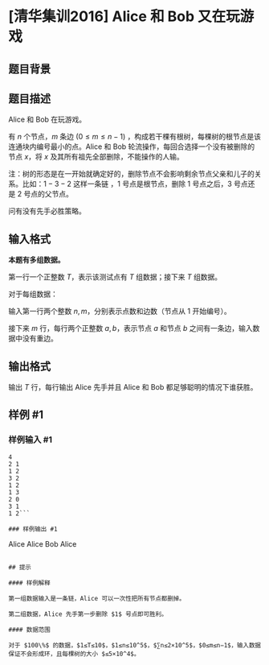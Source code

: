 # [清华集训2016] Alice 和 Bob 又在玩游戏

## 题目背景



## 题目描述

Alice 和 Bob 在玩游戏。

有 $n$ 个节点，$m$ 条边 $(0\le m\le n-1)$ ，构成若干棵有根树，每棵树的根节点是该连通块内编号最小的点。Alice 和 Bob 轮流操作，每回合选择一个没有被删除的节点 $x$，将 $x$ 及其所有祖先全部删除，不能操作的人输。

注：树的形态是在一开始就确定好的，删除节点不会影响剩余节点父亲和儿子的关系。比如：$1-3-2$ 这样一条链
，$1$ 号点是根节点，删除 $1$ 号点之后，$3$ 号点还是 $2$ 号点的父节点。

问有没有先手必胜策略。

## 输入格式

**本题有多组数据。**

第一行一个正整数 $T$，表示该测试点有 $T$ 组数据；接下来 $T$ 组数据。

对于每组数据：

输入第一行两个整数 $n, m$，分别表示点数和边数（节点从 $1$ 开始编号）。

接下来 $m$ 行，每行两个正整数 $a, b$，表示节点 $a$ 和节点 $b$ 之间有一条边，输入数据中没有重边。

## 输出格式

输出 $T$ 行，每行输出 Alice 先手并且 Alice 和 Bob 都足够聪明的情况下谁获胜。

## 样例 #1

### 样例输入 #1
```
4
2 1
1 2
3 2
1 2
1 3
2 0
3 1
1 2```

### 样例输出 #1

```
Alice
Alice
Bob
Alice
```

## 提示

#### 样例解释

第一组数据输入是一条链，Alice 可以一次性把所有节点都删掉。

第二组数据，Alice 先手第一步删除 $1$ 号点即可胜利。

#### 数据范围

对于 $100\%$ 的数据，$1≤T≤10$，$1≤n≤10^5$，$∑n≤2×10^5$，$0≤m≤n−1$，输入数据保证不会形成环，且每棵树的大小 $≤5×10^4$。
